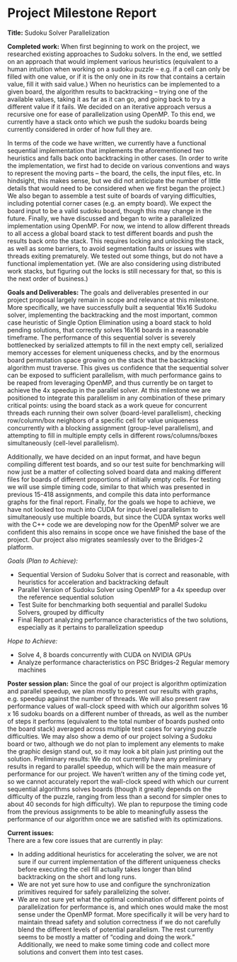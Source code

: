 # Project Milestone Report
<b>Title:</b> Sudoku Solver Parallelization
  
<b>Completed work:</b> When first beginning to work on the project, we researched existing approaches to Sudoku solvers. In the end, we settled on an approach that would implement various heuristics (equivalent to a human intuition when working on a sudoku puzzle – e.g. if a cell can only be filled with one value, or if it is the only one in its row that contains a certain value, fill it with said value.) When no heuristics can be implemented to a given board, the algorithm results to backtracking – trying one of the available values, taking it as far as it can go, and going back to try a different value if it fails. We decided on an iterative approach versus a recursive one for ease of parallelization using OpenMP. To this end, we currently have a stack onto which we push the sudoku boards being currently considered in order of how full they are.

In terms of the code we have written, we currently have a functional sequential implementation that implements the aforementioned two heuristics and falls back onto backtracking in other cases. (In order to write the implementation, we first had to decide on various conventions and ways to represent the moving parts – the board, the cells, the input files, etc. In hindsight, this makes sense, but we did not anticipate the number of little details that would need to be considered when we first began the project.) We also began to assemble a test suite of boards of varying difficulties, including potential corner cases (e.g. an empty board). We expect the board input to be a valid sudoku board, though this may change in the future. Finally, we have discussed and began to write a parallelized implementation using OpenMP. For now, we intend to allow different threads to all access a global board stack to test different boards and push the results back onto the stack. This requires locking and unlocking the stack, as well as some barriers, to avoid segmentation faults or issues with threads exiting prematurely. We tested out some things, but do not have a functional implementation yet. (We are also considering using distributed work stacks, but figuring out the locks is still necessary for that, so this is the next order of business.)
  
<b>Goals and Deliverables:</b> The goals and deliverables presented in our project proposal largely remain in scope and relevance at this milestone. More specifically, we have successfully built a sequential 16x16 Sudoku solver, implementing the backtracking and the most important, common case heuristic of Single Option Elimination using a board stack to hold pending solutions, that correctly solves 16x16 boards in a reasonable timeframe. The performance of this sequential solver is severely bottlenecked by serialized attempts to fill in the next empty cell, serialized memory accesses for element uniqueness checks, and by the enormous board permutation space growing on the stack that the backtracking algorithm must traverse. This gives us confidence that the sequential solver can be exposed to sufficient parallelism, with much performance gains to be reaped from leveraging OpenMP, and thus currently be on target to achieve the 4x speedup in the parallel solver. At this milestone we are positioned to integrate this parallelism in any combination of these primary critical points: using the board stack as a work queue for concurrent threads each running their own solver (board-level parallelism), checking row/column/box neighbors of a specific cell for value uniqueness concurrently with a blocking assignment (group-level parallelism), and attempting to fill in multiple empty cells in different rows/columns/boxes simultaneously (cell-level parallelism). 

Additionally, we have decided on an input format, and have begun compiling different test boards, and so our test suite for benchmarking will now just be a matter of collecting solved board data and making different files for boards of different proportions of initially empty cells. For testing we will use simple timing code, similar to that which was presented in previous 15-418 assignments, and compile this data into performance graphs for the final report. Finally, for the goals we hope to achieve, we have not looked too much into CUDA for input-level parallelism to simultaneously use multiple boards, but since the CUDA syntax works well with the C++ code we are developing now for the OpenMP solver we are confident this also remains in scope once we have finished the base of the project. Our project also migrates seamlessly over to the Bridges-2 platform.

<i>Goals (Plan to Achieve):</i><br> 
-	Sequential Version of Sudoku Solver that is correct and reasonable, with heuristics for acceleration and backtracking default<br> 
-	Parallel Version of Sudoku Solver using OpenMP for a 4x speedup over the reference sequential solution<br> 
-	Test Suite for benchmarking both sequential and parallel Sudoku Solvers, grouped by difficulty<br> 
-	Final Report analyzing performance characteristics of the two solutions, especially as it pertains to parallelization speedup

<i>Hope to Achieve:</i><br> 
-	Solve 4, 8 boards concurrently with CUDA on NVIDIA GPUs<br> 
-	Analyze performance characteristics on PSC Bridges-2 Regular memory machines

<b>Poster session plan:</b> Since the goal of our project is algorithm optimization and parallel speedup, we plan mostly to present our results with graphs, e.g. speedup against the number of threads. We will also present raw performance values of wall-clock speed with which our algorithm solves 16 x 16 sudoku boards on a different number of threads, as well as the number of steps it performs (equivalent to the total number of boards pushed onto the board stack) averaged across multiple test cases for varying puzzle difficulties. We may also show a demo of our project solving a Sudoku board or two, although we do not plan to implement any elements to make the graphic design stand out, so it may look a bit plain just printing out the solution. 
Preliminary results: We do not currently have any preliminary results in regard to parallel speedup, which will be the main measure of performance for our project. We haven’t written any of the timing code yet, so we cannot accurately report the wall-clock speed with which our current sequential algorithms solves boards (though it greatly depends on the difficulty of the puzzle, ranging from less than a second for simpler ones to about 40 seconds for high difficulty). We plan to repurpose the timing code from the previous assignments to be able to meaningfully assess the performance of our algorithm once we are satisfied with its optimizations. 

  <b>Current issues:</b><br> 
There are a few core issues that are currently in play:
-	In adding additional heuristics for accelerating the solver, we are not sure if our current implementation of the different uniqueness checks before executing the cell fill actually takes longer than blind backtracking on the short and long runs.
-	We are not yet sure how to use and configure the synchronization primitives required for safely parallelizing the solver.
-	We are not sure yet what the optimal combination of different points of parallelization for performance is, and which ones would make the most sense under the OpenMP format. More specifically it will be very hard to maintain thread safety and solution correctness if we do not carefully blend the different levels of potential parallelism.
The rest currently seems to be mostly a matter of “coding and doing the work.” Additionally, we need to make some timing code and collect more solutions and convert them into test cases.
